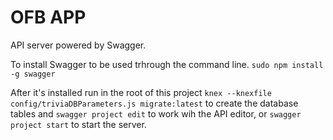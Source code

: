 # OFB APP

API server powered by Swagger.

To install Swagger to be used trhrough the command line.
`sudo npm install -g swagger`

After it's installed run in the root of this project `knex --knexfile config/triviaDBParameters.js migrate:latest` to create the database tables and `swagger project edit` to work wih the API editor, or `swagger project start` to start the server.
